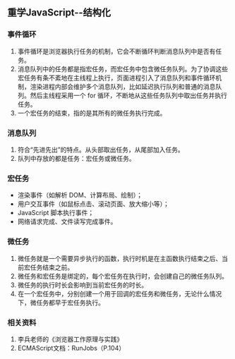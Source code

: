## 重学JavaScript--结构化

### 事件循环
1. 事件循环是浏览器执行任务的机制，它会不断循环判断消息队列中是否有任务。
2. 消息队列中的任务都是指宏任务，而宏任务中包含微任务队列。为了协调这些宏任务有条不紊地在主线程上执行，页面进程引入了消息队列和事件循环机制，渲染进程内部会维护多个消息队列，比如延迟执行队列和普通的消息队列。然后主线程采用一个 for 循环，不断地从这些任务队列中取出任务并执行任务。
3. 一个宏任务的结束，指的是其所有的微任务执行完成。

### 消息队列
1. 符合“先进先出”的特点。从头部取出任务，从尾部加入任务。
2. 队列中存放的都是任务：宏任务或微任务。

### 宏任务
- 渲染事件（如解析 DOM、计算布局、绘制）；
- 用户交互事件（如鼠标点击、滚动页面、放大缩小等）；
- JavaScript 脚本执行事件；
- 网络请求完成、文件读写完成事件。

### 微任务
1. 微任务就是一个需要异步执行的函数，执行时机是在主函数执行结束之后、当前宏任务结束之前。
2. 微任务和宏任务是绑定的，每个宏任务在执行时，会创建自己的微任务队列。
3. 微任务的执行时长会影响到当前宏任务的时长。
4. 在一个宏任务中，分别创建一个用于回调的宏任务和微任务，无论什么情况下，微任务都早于宏任务执行。

### 相关资料
1. 李兵老师的《浏览器工作原理与实践》
2. ECMAScript文档：RunJobs（P.104）